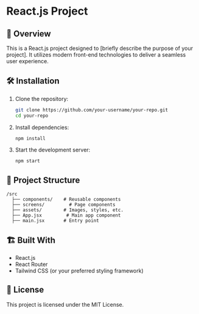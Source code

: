 # React.js Project  

## 📌 Overview  
This is a React.js project designed to [briefly describe the purpose of your project]. It utilizes modern front-end technologies to deliver a seamless user experience.  


## 🛠️ Installation  

1. Clone the repository:  
   ```sh
   git clone https://github.com/your-username/your-repo.git
   cd your-repo
   ```
2. Install dependencies:  
   ```sh
   npm install
   ```
3. Start the development server:  
   ```sh
   npm start
   ```

## 📂 Project Structure  
```
/src
  ├── components/    # Reusable components
  ├── screens/         # Page components
  ├── assets/        # Images, styles, etc.
  ├── App.jsx         # Main app component
  ├── main.jsx       # Entry point
```

## 🏗️ Built With  
- React.js  
- React Router  
- Tailwind CSS (or your preferred styling framework)  

## 📝 License  
This project is licensed under the MIT License.  

